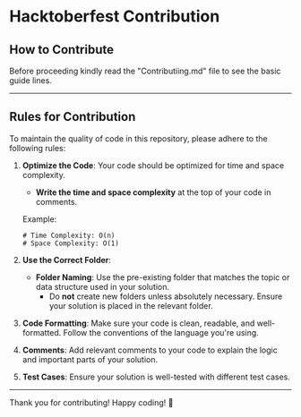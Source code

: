 # Hacktoberfest Contribution

## How to Contribute

Before proceeding kindly read the "Contributiing.md" file to see the basic guide lines.


---

## Rules for Contribution

To maintain the quality of code in this repository, please adhere to the following rules:

1. **Optimize the Code**: Your code should be optimized for time and space complexity.  
   - **Write the time and space complexity** at the top of your code in comments.

    Example:
    ```
    # Time Complexity: O(n)
    # Space Complexity: O(1)
    ```

2. **Use the Correct Folder**: 
    - **Folder Naming**: Use the pre-existing folder that matches the topic or data structure used in your solution. 
        - Do **not** create new folders unless absolutely necessary. Ensure your solution is placed in the relevant folder.
    
3. **Code Formatting**: Make sure your code is clean, readable, and well-formatted. Follow the conventions of the language you're using.

4. **Comments**: Add relevant comments to your code to explain the logic and important parts of your solution.

5. **Test Cases**: Ensure your solution is well-tested with different test cases.

---

Thank you for contributing! Happy coding! 🚀

